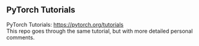 ## PyTorch Tutorials

PyTorch Tutorials: https://pytorch.org/tutorials  
This repo goes through the same tutorial, but with more detailed personal comments.

